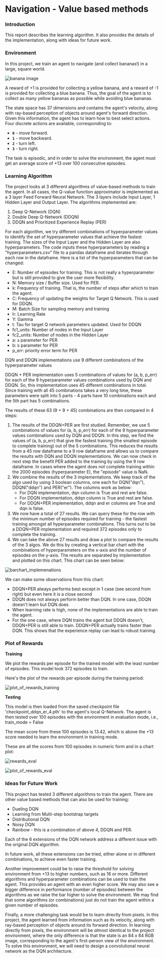# Navigation - Value based methods



### Introduction

This report describes the learning algorithm. It also provides the details of the implementation, along with ideas for future work.



### Environment

In this project, we train an agent to navigate (and collect bananas!) in a large, square world.  

![banana image](https://video.udacity-data.com/topher/2018/June/5b1ab4b0_banana/banana.gif)

A reward of +1 is provided for collecting a yellow banana, and a reward of -1 is provided for collecting a blue banana.  Thus, the goal of the agent is to collect as many yellow bananas as possible while avoiding blue bananas.  

The state space has 37 dimensions and contains the agent's velocity, along with ray-based perception of objects around agent's forward direction.  Given this information, the agent has to learn how to best select actions.  Four discrete actions are available, corresponding to:

- **`0`** - move forward.
- **`1`** - move backward.
- **`2`** - turn left.
- **`3`** - turn right.

The task is episodic, and in order to solve the environment, the agent must get an average score of +13 over 100 consecutive episodes.



### Learning Algorithm

The project looks at 3 different algorithms of value-based methods to train the agent. In all cases, the Q-value function approximator is implemented as a 3 layer Feed Forward Neural Network. The 3 layers include Input Layer, 1 Hidden Layer and Output Layer.  The algorithms implemented are:

1. Deep Q-Network (DQN)
2. Double Deep Q-Network (DDQN)
3. DDQN and Prioritized Experience Replay (PER)

For each algorithm, we try different combinations of hyperparameter values to identify the set of hyperparameter values that achieve the fastest training. The sizes of the Input Layer and the Hidden Layer are also hyperparameters. The code inputs these hyperparameters by reading a "hyperparameters.csv" file to a pandas dataframe and iterates through each row in the dataframe. Here is a list of the hyperparameters that can be changed:

* E: Number of episodes for training. This is not really a hyperparameter but is still provided to give the user more flexibility.
* N: Memory size / Buffer size. Used for PER.
* k: Frequency of training. That is, the number of steps after which to train the agent.
* C: Frequency of updating the weights for Target Q Network. This is used for DDQN.
* M: Batch Size for sampling memory and training
* lr: Learning Rate
* Y: Gamma
* t: Tau for target Q network parameters updated. Used for DDQN
* fc1_units: Number of nodes in the Input Layer
* fc2_units: Number of nodes in the Hidden Layer
* a: `a` parameter for PER
* b: `b` parameter for PER
* p_err: priority error term for PER



DQN and DDQN implementations use 9 different combinations of the hyperparameter values

DDQN + PER implementation uses 5 combinations of values for (a, b, p_err) for each of the 9 hyperparameter values combinations used by DQN and DDQN. So, this implementation uses 45 different combinations in total. Since training with all 45 combinations takes a very long time, these parameters were split into 5 parts - 4 parts have 10 combinations each and the 5th part has 5 combinations. 



The results of these 63 (9 + 9 + 45) combinations are then compared in 4 steps:

1. The results of the DDQN+PER are first studied. Remember, we use 5 combinations of values for (a, b, p_err) for each of the 9 hyperparameter values combinations used by DQN and DDQN. In this step, we find the values of (a, b, p_err) that give the fastest training (the smallest episode to complete training) out of the 5 combinations. This reduces the results from a 45 row dataframe to a 9 row dataframe and allows us to compare the results with DQN and DDQN implementations. We can now check in next step the benefit PER added to the training by using the 9 row dataframe. In cases where the agent does not complete training within the 2000 episodes (hyperparameter E), the "episode" value is NaN. 
2. We combine the results of the 3 implementations. We keep track of the algo used by using 3 boolean columns, one each for DQN("dqn"), DDQN("ddqn") and PER("er"). The columns work as below: 
   - For DQN implementation, dqn column is True and rest are false.
   - For DDQN implementation, ddqn column is True and rest are false.
   - For DDQN+PER implementation, ddqn and er columns are True and dqn is false.
3. We now have a total of 27 results. We can query these for the row with the minimum number of episodes required for training - the fastest training amongst all hyperparameter combinations. This turns out to be a DDQN+PER implementation and required 372 episodes only to complete the training. 
4.  We can take the above 27 results and draw a plot to compare the results of the 3 algos. We do this by creating a vertical bar chart with the combinations of hyperparameters on the x-axis and the number of episodes on the y-axis. The results are separated by implementation and plotted on this chart. This chart can be seen below:

![barchart_implemenations](images\barchart_implementations.png)



We can make some observations from this chart:

* DDQN+PER always performs best except in 1 case (see second from right) but even here it is a close second
* DDQN does not always perform better than DQN. In one case, DDQN doesn't learn but DQN does
* When learning rate is high, none of the implementations are able to train the agent.
* For the one case, where DQN trains the agent but DDQN doesn't, DDQN+PER is still able to train. DDQN+PER actually trains faster than DQN. This shows that the experience replay can lead to robust training. 



### Plot of Rewards

__Training__

We plot the rewards per episode for the trained model with the least number of episodes. This model took 372 episodes to train. 

Here's the plot of the rewards per episode during the training period:

![plot_of_rewards_training](images\plot_of_rewards_training.png)



__Testing__

This model is then loaded from the saved checkpoint file 'checkpoint_ddqn_er_4.pth' to the agent's local Q-Network. The agent is then tested over 100 episodes with the environment in evaluation mode, i.e., train_mode = False

The mean score from these 100 episodes is 13.42, which is above the +13 score needed to learn the environment in training mode.

These are all the scores from 100 episodes in numeric form and in a chart plot:

![rewards_eval](images\rewards_eval.png)

![plot_of_rewards_eval](images\plot_of_rewards_eval.png)



### Ideas for Future Work

This project has tested 3 different algorithms to train the agent. There are other value based methods that can also be used for training:

* Dueling DQN
* Learning from Multi-step bootstrap targets
* Distributional DQN
* Noisy DQN
* Rainbow - this is a combination of above 4, DDQN and PER.

Each of the 6 extensions of the DQN network address a different issue with the original DQN algorithm. 

In future work, all these extensions can be tried, either alone or in different combinations, to achieve even faster training.



Another improvement could be to raise the threshold for solving environment from +13 to higher numbers, such as 16 or more. Different algorithms and hyperparameter combinations can be used to train the agent. This provides an agent with an even higher score. We may also see a bigger difference in performance (number of episodes) between the algorithms as we raise the bar higher to solve the environment. We may find that some algorithms (or combinations) just do not train the agent within a given number of episodes.



Finally, a more challenging task would be to learn directly from pixels. In this project, the agent learned from information such as its velocity, along with ray-based perception of objects around its forward direction. In learning directly from pixels, the environment will be _almost_ identical to the project environment, where the only difference is that the state is an 84 x 84 RGB image, corresponding to the agent's first-person view of the environment. To solve this environment, we will need to design a convolutional neural network as the DQN architecture. 


